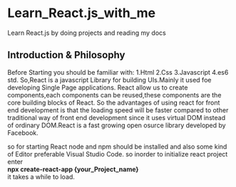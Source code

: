 # Learn_React.js_with_me
Learn React.js by doing projects and reading my docs



<b>Introduction & Philosophy</b>
---------------------------------

Before Starting you should be familiar with:
1.Html
2.Css
3.Javascript
4.es6 std.
So,React is a javascript Library for building UIs.Mainly it used foe developing Single Page applications.
React allow us to create components,each components can be reused,these components are the core building blocks of React.
So the advantages of using react for front end development is that the loading speed will be faster compared to other traditional way of front end development since it uses virtual DOM instead of ordinary DOM.React is a fast growing open osurce library developed by Facebook.

so for starting React node and npm should be installed and also some kind of Editor preferable Visual Studio Code.
so inorder to initialize react project
enter <br>
<b>npx create-react-app {your_Project_name}</b><br>
it takes a while to load.
